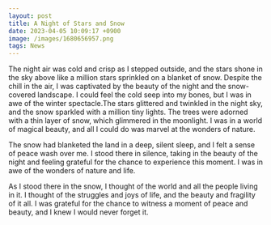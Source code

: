```yaml
--- 
layout: post 
title: A Night of Stars and Snow
date: 2023-04-05 10:09:17 +0900 
image: /images/1680656957.png
tags: News 
--- 
```


The night air was cold and crisp as I stepped outside, and the stars shone in the sky above like a million stars sprinkled on a blanket of snow. Despite the chill in the air, I was captivated by the beauty of the night and the snow-covered landscape. I could feel the cold seep into my bones, but I was in awe of the winter spectacle.The stars glittered and twinkled in the night sky, and the snow sparkled with a million tiny lights. The trees were adorned with a thin layer of snow, which glimmered in the moonlight. I was in a world of magical beauty, and all I could do was marvel at the wonders of nature.

The snow had blanketed the land in a deep, silent sleep, and I felt a sense of peace wash over me. I stood there in silence, taking in the beauty of the night and feeling grateful for the chance to experience this moment. I was in awe of the wonders of nature and life.

As I stood there in the snow, I thought of the world and all the people living in it. I thought of the struggles and joys of life, and the beauty and fragility of it all. I was grateful for the chance to witness a moment of peace and beauty, and I knew I would never forget it.